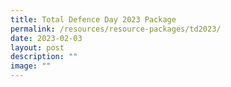 ```yaml
---
title: Total Defence Day 2023 Package
permalink: /resources/resource-packages/td2023/
date: 2023-02-03
layout: post
description: ""
image: ""
---
```

